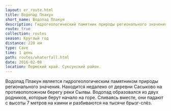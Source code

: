 ```yaml
---
layout: er_route.html
title: Водопад Плакун
short_name: Водопад Плакун
description: Гидрогеологический памятник природы регионального значения
route: true
collection: routes
season: Круглый год
distance: 220 км
type: Cave
time: 1 день
path: routes/whaterfall.html
date: 2016-02-08
location: Пермский край. Суксунский район.
---
```

Водопад Плакун является гидрогеологическим памятником природы регионального значения. Находится недалеко от деревни Сасыково на противоположном берегу реки Сылвы. Водопад образовался из двух родников, которые берут начало на горе. Сливаясь вместе, они падают с высоты 7 метров на камни и разбиваются на тысячи брызг-слёз.